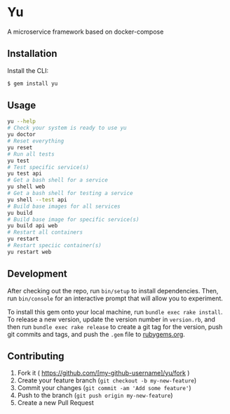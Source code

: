 # Yu

A microservice framework based on docker-compose

## Installation

Install the CLI:

```bash
$ gem install yu
```

## Usage

```bash
yu --help
# Check your system is ready to use yu
yu doctor
# Reset everything
yu reset
# Run all tests
yu test
# Test specific service(s)
yu test api
# Get a bash shell for a service
yu shell web
# Get a bash shell for testing a service
yu shell --test api
# Build base images for all services
yu build
# Build base image for specific service(s)
yu build api web
# Restart all containers
yu restart
# Restart speciic container(s)
yu restart web
```

## Development

After checking out the repo, run `bin/setup` to install dependencies. Then, run `bin/console` for an interactive prompt that will allow you to experiment.

To install this gem onto your local machine, run `bundle exec rake install`. To release a new version, update the version number in `version.rb`, and then run `bundle exec rake release` to create a git tag for the version, push git commits and tags, and push the `.gem` file to [rubygems.org](https://rubygems.org).

## Contributing

1. Fork it ( https://github.com/[my-github-username]/yu/fork )
2. Create your feature branch (`git checkout -b my-new-feature`)
3. Commit your changes (`git commit -am 'Add some feature'`)
4. Push to the branch (`git push origin my-new-feature`)
5. Create a new Pull Request
